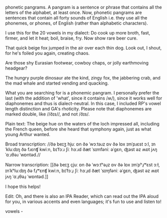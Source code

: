 phonetic pangrams. A pangram is a sentence or phrase that contains all the letters of the alphabet, at least once. Now, phonetic pangrams are sentences that contain all forty sounds of English i.e. they use all the phonemes, or phones, of English (rather than alphabetic characters).

I use this for the 20 vowels in my dialect: Do cook up more broth, fast, firmer, and let it heat; boil, braise, fry. Now show rare beer cure.

That quick beige fox jumped in the air over each thin dog. Look out, I shout, for he's foiled you again, creating chaos.

Are those shy Eurasian footwear, cowboy chaps, or jolly earthmoving headgear?

The hungry purple dinosaur ate the kind, zingy fox, the jabbering crab, and the mad whale and started vending and quacking.

What you are searching for is a phonemic pangram.
I personally prefer the last (with the addition of 'what', since it contains /ʍ/), since it works well for diaphonemes and thus is dialect-neutral. In this case, I included RP's vowel length distinction and GA's rhoticity.
Please note that diaphonemes are marked double, like //ðɪs//, and not /ðɪs/.

Plain text:
The beige hue on the waters of the loch impressed all, including the French queen, before she heard that symphony again, just as what young Arthur wanted.

Broad transcription:
//ðə beɪʒ hjuː ɒn ðə ˈwɔːtəɹz ɒv ðə lɒx ɪmˈpɹɛst ɔːl, ɪnˈkluːdɪŋ ðə fɹɛnʧ kwiːn, bɪˈfɔːɹ ʃiː hɜːɹd ðæt ˈsɪmfəniː əˈgɛn, ʤəst əz ʍɒt jʌŋ ˈɑːɹθəɹ ˈwɒntəd.//

Narrow transcription:
[[ðə beɪʒ çjuː ɒn ðə ˈwɔːtʰəɹ̠z ɒv ðə lɒx ɪmˈpʰɹ̠ʷɛst ɔːɫ, ɪnˈkʰluːdɪŋ ðə fɹ̠ʷɛnʧ kwiːn, bɪˈfɔːɹ̠ ʃiː hɜːɹ̠d ðæt ˈsɪɱfəniː əˈgɛn, ʤəst əz ʍɒt jʌŋ ˈɑːɹ̠θəɹ̠ ˈwɒntəd.]]

I hope this helps!

Edit: Oh, and there is also an IPA Reader, which can read out the IPA aloud for you, in various accents and even languages; it's fun to use and listen to!

vowels -
